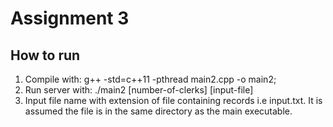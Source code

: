 # Assignment 3
## How to run
1. Compile with: g++ -std=c++11 -pthread main2.cpp -o main2;
2. Run server with: ./main2 [number-of-clerks] [input-file]
3. Input file name with extension of file containing records i.e input.txt. It is assumed the file is in the same directory as the main executable.


